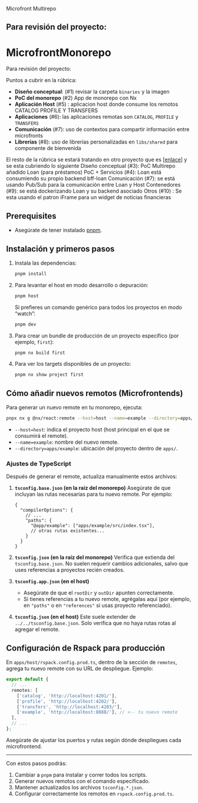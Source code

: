 Microfront Multirepo

## Para revisión del proyecto:

# MicrofrontMonorepo

Para revisión del proyecto:

Puntos a cubrir en la rúbrica:

* **Diseño conceptual**: (#1) revisar la carpeta `binaries` y la imagen 
* **PoC del monorepo** (#2) App de monorepo con Nx
* **Aplicación Host** (#5) : aplicacion host donde consume los remotos CATALOG PROFILE Y TRANSFERS
* **Aplicaciones** (#6): las aplicaciones remotas son `CATALOG`, `PROFILE` y `TRANSFERS`
* **Comunicación** (#7): uso de contextos para compartir información entre microfronts
* **Librerías** (#8): uso de librerías personalizadas en `libs/shared` para componente de bienvenida

El resto de la rúbrica se estará tratando en otro proyecto que es \[[enlace](https://github.com/diegofisi/microfront-multirepo)] y se esta cubriendo lo siguiente
Diseño conceptual (#3): PoC Multirepo añadido Loan (para préstamos)
PoC + Servicios (#4): Loan está consumiendo su propio backend bff-loan
Comunicación (#7): se está usando Pub/Sub para la comunicación entre Loan y Host
Contenedores (#9): se está dockerizando Loan y su backend asociado
Otros (#10) : Se esta usando el patron iFrame para un widget de noticias financieras

## Prerequisites

* Asegúrate de tener instalado [pnpm](https://pnpm.io/).

## Instalación y primeros pasos

1. Instala las dependencias:

   ```sh
   pnpm install
   ```

2. Para levantar el host en modo desarrollo o depuración:

   ```sh
   pnpm host
   ```

   Si prefieres un comando genérico para todos los proyectos en modo “watch”:

   ```sh
   pnpm dev
   ```

3. Para crear un bundle de producción de un proyecto específico (por ejemplo, `first`):

   ```sh
   pnpm nx build first
   ```

4. Para ver los targets disponibles de un proyecto:

   ```sh
   pnpm nx show project first
   ```

## Cómo añadir nuevos remotos (Microfrontends)

Para generar un nuevo remote en tu monorepo, ejecuta:

```sh
pnpx nx g @nx/react:remote --host=host --name=example --directory=apps/example
```

* `--host=host`: indica el proyecto host (host principal en el que se consumirá el remote).
* `--name=example`: nombre del nuevo remote.
* `--directory=apps/example`: ubicación del proyecto dentro de `apps/`.

### Ajustes de TypeScript

Después de generar el remote, actualiza manualmente estos archivos:

1. **`tsconfig.base.json` (en la raíz del monorepo)**
   Asegúrate de que incluyan las rutas necesarias para tu nuevo remote. Por ejemplo:

   ```jsonc
   {
     "compilerOptions": {
       // ...
       "paths": {
         "@app/example": ["apps/example/src/index.tsx"],
         // otras rutas existentes...
       }
     }
   }
   ```

2. **`tsconfig.json` (en la raíz del monorepo)**
   Verifica que extienda del `tsconfig.base.json`. No suelen requerir cambios adicionales, salvo que uses referencias a proyectos recién creados.

3. **`tsconfig.app.json` (en el host)**

   * Asegúrate de que el `rootDir` y `outDir` apunten correctamente.
   * Si tienes referencias a tu nuevo remote, agrégalas aquí (por ejemplo, en `"paths"` o en `"references"` si usas proyecto referenciado).

4. **`tsconfig.json` (en el host)**
   Este suele extender de `../../tsconfig.base.json`. Solo verifica que no haya rutas rotas al agregar el remote.

## Configuración de Rspack para producción

En `apps/host/rspack.config.prod.ts`, dentro de la sección de `remotes`, agrega tu nuevo remote con su URL de despliegue. Ejemplo:

```ts
export default {
  // ...
  remotes: [
    ['catalog', 'http://localhost:4201/'],
    ['profile', 'http://localhost:4202/'],
    ['transfers', 'http://localhost:4203/'],
    ['example', 'http://localhost:8888/'], // <-- tu nuevo remote
  ],
  // ...
};
```

Asegúrate de ajustar los puertos y rutas según dónde despliegues cada microfrontend.

---

Con estos pasos podrás:

1. Cambiar a `pnpm` para instalar y correr todos los scripts.
2. Generar nuevos remotos con el comando especificado.
3. Mantener actualizados los archivos `tsconfig.*.json`.
4. Configurar correctamente los remotos en `rspack.config.prod.ts`.
